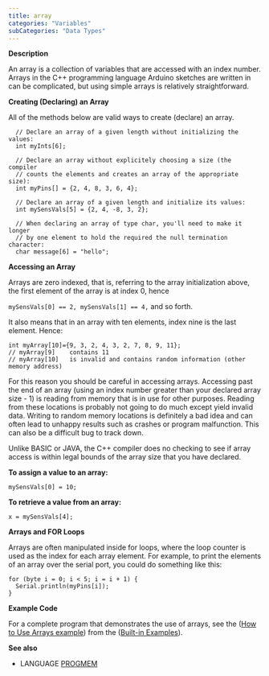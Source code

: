 ```yaml
---
title: array
categories: "Variables"
subCategories: "Data Types"
---
```


**Description**

An array is a collection of variables that are accessed with an index
number. Arrays in the C++ programming language Arduino sketches are
written in can be complicated, but using simple arrays is relatively
straightforward.

**Creating (Declaring) an Array**

All of the methods below are valid ways to create (declare) an array.

      // Declare an array of a given length without initializing the values:
      int myInts[6];

      // Declare an array without explicitely choosing a size (the compiler
      // counts the elements and creates an array of the appropriate size):
      int myPins[] = {2, 4, 8, 3, 6, 4};

      // Declare an array of a given length and initialize its values:
      int mySensVals[5] = {2, 4, -8, 3, 2};

      // When declaring an array of type char, you'll need to make it longer
      // by one element to hold the required the null termination character:
      char message[6] = "hello";

**Accessing an Array**

Arrays are zero indexed, that is, referring to the array initialization
above, the first element of the array is at index 0, hence

`mySensVals[0] == 2, mySensVals[1] == 4,` and so forth.

It also means that in an array with ten elements, index nine is the last
element. Hence:

    int myArray[10]={9, 3, 2, 4, 3, 2, 7, 8, 9, 11};
    // myArray[9]    contains 11
    // myArray[10]   is invalid and contains random information (other memory address)

For this reason you should be careful in accessing arrays. Accessing
past the end of an array (using an index number greater than your
declared array size - 1) is reading from memory that is in use for other
purposes. Reading from these locations is probably not going to do much
except yield invalid data. Writing to random memory locations is
definitely a bad idea and can often lead to unhappy results such as
crashes or program malfunction. This can also be a difficult bug to
track down.

Unlike BASIC or JAVA, the C++ compiler does no checking to see if array
access is within legal bounds of the array size that you have declared.

**To assign a value to an array:**

`mySensVals[0] = 10;`

**To retrieve a value from an array:**

`x = mySensVals[4];`

**Arrays and FOR Loops**

Arrays are often manipulated inside for loops, where the loop counter is
used as the index for each array element. For example, to print the
elements of an array over the serial port, you could do something like
this:

    for (byte i = 0; i < 5; i = i + 1) {
      Serial.println(myPins[i]);
    }

**Example Code**

For a complete program that demonstrates the use of arrays, see the
([How to Use Arrays
example](https://docs.arduino.cc/built-in-examples/control-structures/Arrays))
from the ([Built-in
Examples](https://docs.arduino.cc/built-in-examples)).

**See also**

-   LANGUAGE [PROGMEM](../../utilities/progmem)

